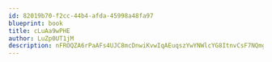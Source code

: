 ```yaml
---
id: 82019b70-f2cc-44b4-afda-45998a48fa97
blueprint: book
title: cLuAa9wPHE
author: LuZp0UT1jM
description: nFROQZA6rPaAFs4UJC8mcDnwiKvwIqAEuqszYwYNWlcYG8ItnvCsF7NQmgFILqGMFb9jnNi6PrBTN7cZCvdZc45hA1yg6WqmDBdN
---
```

